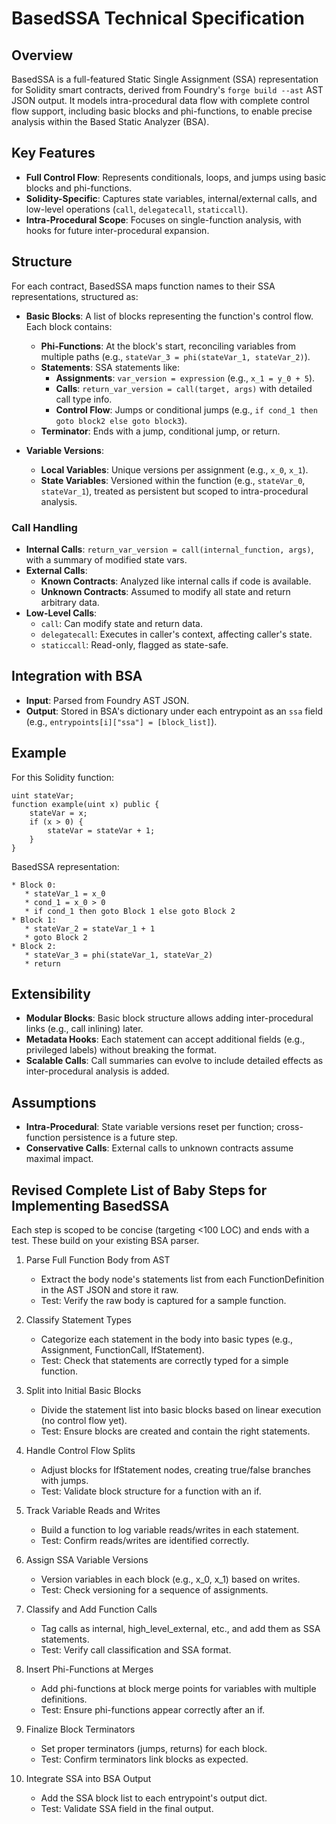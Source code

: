 # BasedSSA Technical Specification

## Overview
BasedSSA is a full-featured Static Single Assignment (SSA) representation for Solidity smart contracts, derived from Foundry's `forge build --ast` AST JSON output. It models intra-procedural data flow with complete control flow support, including basic blocks and phi-functions, to enable precise analysis within the Based Static Analyzer (BSA).

## Key Features
- **Full Control Flow**: Represents conditionals, loops, and jumps using basic blocks and phi-functions.
- **Solidity-Specific**: Captures state variables, internal/external calls, and low-level operations (`call`, `delegatecall`, `staticcall`).
- **Intra-Procedural Scope**: Focuses on single-function analysis, with hooks for future inter-procedural expansion.

## Structure
For each contract, BasedSSA maps function names to their SSA representations, structured as:

- **Basic Blocks**: A list of blocks representing the function's control flow. Each block contains:
  - **Phi-Functions**: At the block's start, reconciling variables from multiple paths (e.g., `stateVar_3 = phi(stateVar_1, stateVar_2)`).
  - **Statements**: SSA statements like:
    - **Assignments**: `var_version = expression` (e.g., `x_1 = y_0 + 5`).
    - **Calls**: `return_var_version = call(target, args)` with detailed call type info.
    - **Control Flow**: Jumps or conditional jumps (e.g., `if cond_1 then goto block2 else goto block3`).
  - **Terminator**: Ends with a jump, conditional jump, or return.

- **Variable Versions**:
  - **Local Variables**: Unique versions per assignment (e.g., `x_0`, `x_1`).
  - **State Variables**: Versioned within the function (e.g., `stateVar_0`, `stateVar_1`), treated as persistent but scoped to intra-procedural analysis.

### Call Handling
- **Internal Calls**: `return_var_version = call(internal_function, args)`, with a summary of modified state vars.
- **External Calls**:
  - **Known Contracts**: Analyzed like internal calls if code is available.
  - **Unknown Contracts**: Assumed to modify all state and return arbitrary data.
- **Low-Level Calls**:
  - `call`: Can modify state and return data.
  - `delegatecall`: Executes in caller's context, affecting caller's state.
  - `staticcall`: Read-only, flagged as state-safe.

## Integration with BSA
- **Input**: Parsed from Foundry AST JSON.
- **Output**: Stored in BSA's dictionary under each entrypoint as an `ssa` field (e.g., `entrypoints[i]["ssa"] = [block_list]`).

## Example
For this Solidity function:
```solidity
uint stateVar;
function example(uint x) public {
    stateVar = x;
    if (x > 0) {
        stateVar = stateVar + 1;
    }
}
```

BasedSSA representation:
```
* Block 0:
   * stateVar_1 = x_0
   * cond_1 = x_0 > 0
   * if cond_1 then goto Block 1 else goto Block 2
* Block 1:
   * stateVar_2 = stateVar_1 + 1
   * goto Block 2
* Block 2:
   * stateVar_3 = phi(stateVar_1, stateVar_2)
   * return
```

## Extensibility
* **Modular Blocks**: Basic block structure allows adding inter-procedural links (e.g., call inlining) later.
* **Metadata Hooks**: Each statement can accept additional fields (e.g., privileged labels) without breaking the format.
* **Scalable Calls**: Call summaries can evolve to include detailed effects as inter-procedural analysis is added.

## Assumptions
* **Intra-Procedural**: State variable versions reset per function; cross-function persistence is a future step.
* **Conservative Calls**: External calls to unknown contracts assume maximal impact.

## Revised Complete List of Baby Steps for Implementing BasedSSA

Each step is scoped to be concise (targeting <100 LOC) and ends with a test. These build on your existing BSA parser.

1. Parse Full Function Body from AST
   * Extract the body node's statements list from each FunctionDefinition in the AST JSON and store it raw.
   * Test: Verify the raw body is captured for a sample function.

2. Classify Statement Types
   * Categorize each statement in the body into basic types (e.g., Assignment, FunctionCall, IfStatement).
   * Test: Check that statements are correctly typed for a simple function.

3. Split into Initial Basic Blocks
   * Divide the statement list into basic blocks based on linear execution (no control flow yet).
   * Test: Ensure blocks are created and contain the right statements.

4. Handle Control Flow Splits
   * Adjust blocks for IfStatement nodes, creating true/false branches with jumps.
   * Test: Validate block structure for a function with an if.

5. Track Variable Reads and Writes
   * Build a function to log variable reads/writes in each statement.
   * Test: Confirm reads/writes are identified correctly.

6. Assign SSA Variable Versions
   * Version variables in each block (e.g., x_0, x_1) based on writes.
   * Test: Check versioning for a sequence of assignments.

7. Classify and Add Function Calls
   * Tag calls as internal, high_level_external, etc., and add them as SSA statements.
   * Test: Verify call classification and SSA format.

8. Insert Phi-Functions at Merges
   * Add phi-functions at block merge points for variables with multiple definitions.
   * Test: Ensure phi-functions appear correctly after an if.

9. Finalize Block Terminators
   * Set proper terminators (jumps, returns) for each block.
   * Test: Confirm terminators link blocks as expected.

10. Integrate SSA into BSA Output
    * Add the SSA block list to each entrypoint's output dict.
    * Test: Validate SSA field in the final output.